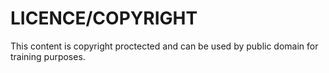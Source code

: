 # LICENCE/COPYRIGHT

This content is copyright proctected and can be used by public domain for training purposes.